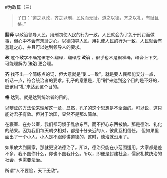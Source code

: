 #为政篇（三）

>子曰：“道之以政，齐之以刑，民免而无耻。道之以德，齐之以礼，有耻且格。”

**翻译**
以政治领导人民，用刑罚使人民的行为一致，人民就会为了免于刑罚而做事，但心中不会有羞耻之心。以德领导人民，用礼使人民的行为一致，人民就会有羞耻之心，并且可以达到领导人的要求。

**政**
这个**政**字不确定该怎么翻译，翻译成 **政治** ，似乎也不是很准确。结合上下文，可能理解为 **法治** 更合理。

**齐**
找不出一个简练点的词，但大意就是“使...一致”。就是要人民都能安分一点，听话一点，符合统治者的要求。孔子的意思是，用“刑”来达到这个目的是不好的，应该用“礼”来达到这个目的。

**格**
达到。就是达到统治者的目的。

以辩证的方法论来理解这一章，显然，孔子的这个思想是不全面的。可以说，这只能对君子有效。但对于治国，显然不是那么简单。

在寝室、在办公室，我们都习惯于乱放东西，而不担心东西被偷。那是德治、礼化的结果。因为我们每天朝夕相对，都是十分亲近的人，彼此互相信任。
但如果里面出了一个小人，小人是不跟你讲道德的。这时，德治就没用了。

如果放大到国家，那就更没法德治了。所以，德治只能在小范围适用。大家都是差不多，我不图你什么，你也不图我什么。所以，即便是封建社会，儒家礼教统治的社会，也需要法治。

所谓“人不要脸，天下无敌”。
